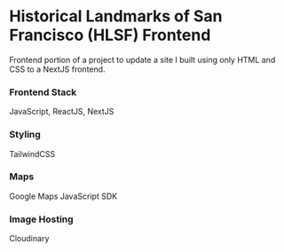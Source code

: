 # Historical Landmarks of San Francisco (HLSF) Frontend

Frontend portion of a project to update a site I built using only HTML and CSS to a NextJS frontend.

### Frontend Stack

JavaScript, ReactJS, NextJS

### Styling

TailwindCSS

### Maps

Google Maps JavaScript SDK

### Image Hosting

Cloudinary
